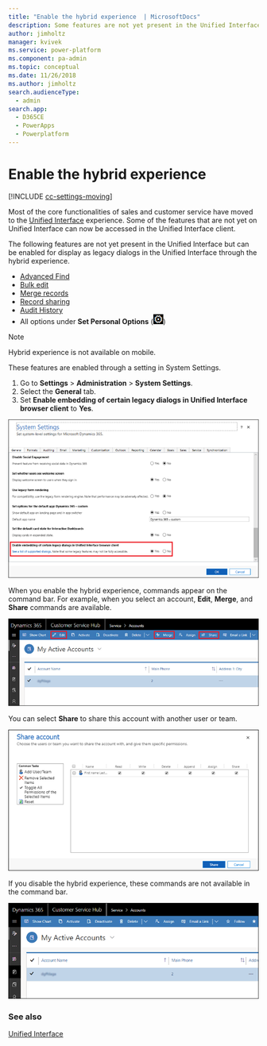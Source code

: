 ```yaml
---
title: "Enable the hybrid experience  | MicrosoftDocs"
description: Some features are not yet present in the Unified Interface but can be enabled for display as legacy dialogs in the Unified Interface through the hybrid experience.
author: jimholtz
manager: kvivek
ms.service: power-platform
ms.component: pa-admin
ms.topic: conceptual
ms.date: 11/26/2018
ms.author: jimholtz
search.audienceType: 
  - admin
search.app: 
  - D365CE
  - PowerApps
  - Powerplatform
---
```

# Enable the hybrid experience

[!INCLUDE [cc-settings-moving](../includes/cc-settings-moving.md)] 

Most of the core functionalities of sales and customer service have moved to the [Unified Interface](about-unified-interface.md) experience. Some of the features that are not yet on Unified Interface can now be accessed in the Unified Interface client. 

The following features are not yet present in the Unified Interface but can be enabled for display as legacy dialogs in the Unified Interface through the hybrid experience.

- [Advanced Find](/dynamics365/customer-engagement/basics/save-advanced-find-search.md) 
- [Bulk edit](manage-your-data.md)
- [Merge records](/dynamics365/customer-engagement/basics/merge-duplicate-records-accounts-contacts-leads.md)
- [Record sharing](/dynamics365/customer-engagement/basics/assign-record-user-team.md)
- [Audit History](/dynamics365/customer-engagement/developer/auditing-overview.md)
- All options under **Set Personal Options** (![Settings gear](media/settings-gear-icon.png "Settings gear"))

 > [!NOTE]
   >  Hybrid experience is not available on mobile.  

These features are enabled through a setting in System Settings.

1. Go to **Settings** > **Administration** > **System Settings**.  
2. Select the **General** tab.  
3. Set **Enable embedding of certain legacy dialogs in Unified Interface browser client** to **Yes**.

![Enable hybrid experience](media/hybrid-system-settings.png "Enable hybrid experience")

When you enable the hybrid experience, commands appear on the command bar. For example, when you select an account, **Edit**, **Merge**, and **Share** commands are available.

![Commands on command bar](media/hybrid-edit-merge-share.png "Commands on command bar")

You can select **Share** to share this account with another user or team.

![Share account](media/hybrid-share-account.png "Share account")

If you disable the hybrid experience, these commands are not available in the command bar.

![Commands not on command bar](media/hybrid-no-edit-merge-share.png "Commands not on command bar")

### See also  
 [Unified Interface](about-unified-interface.md)
